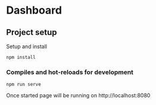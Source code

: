 # Dashboard

## Project setup
Setup and install
```
npm install
```

### Compiles and hot-reloads for development
```
npm run serve
```
Once started page will be running on http://localhost:8080

